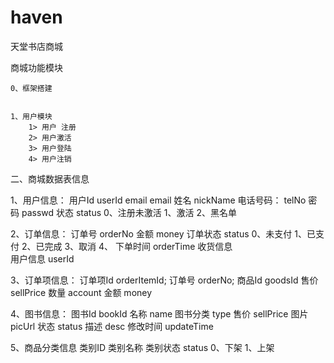 # haven
天堂书店商城

商城功能模块

	0、框架搭建
		

	1、用户模块
		1> 用户 注册
		2> 用户激活
		3> 用户登陆
		4> 用户注销

二、商城数据表信息

1、用户信息：
	用户Id	userId
	email	email
	姓名		nickName
	电话号码：  telNo
	密码              passwd
	状态             status       0、注册未激活   1、激活  2、黑名单
	
	
	
2、订单信息：
	订单号        orderNo
	金额             money
	订单状态     status    0、未支付   1、已支付  2、已完成  3、取消     4、
	下单时间     orderTime
	收货信息     
	用户信息    userId
	
3、订单项信息：
	订单项Id	orderItemId;
	订单号	orderNo;
	商品Id	goodsId
	售价                sellPrice
	数量		account
	金额		money
	
	
4、图书信息：
	图书Id   bookId
	名称               name
	图书分类       type
	售价               sellPrice
	图片		picUrl
	状态		status
	描述		desc
	修改时间	updateTime
	
5、商品分类信息
	类别ID
	类别名称
	类别状态	status	0、下架 	1、上架
	